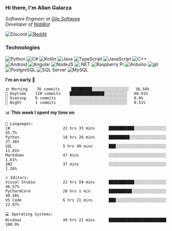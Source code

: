 ### Hi there, I'm Allan Galarza
*Software Engineer at [Gila Software](https://gilasw.com)*  
*Developer of [NabBot](https://nabbot.xyz)*

![Discord](https://img.shields.io/badge/Galarzaa%238515-7289DA?logo=discord&style=flat-square&logoColor=white)
[![Reddit](https://img.shields.io/badge/Galarzaa%238515-FF4500?logo=reddit&style=flat-square&logoColor=white)](https://reddit.com/u/Galarzaa)

### Technologies
![Python](https://img.shields.io/badge/Python-4B8BBE?style=flat-square&logo=python&logoColor=white)
![C#](https://img.shields.io/badge/C%23-690081?style=flat-square&logo=c-sharp&logoColor=white)
![Kotlin](https://img.shields.io/badge/Kotlin-5848F4?logo=kotlin&style=flat-square&logoColor=white)
![Java](https://img.shields.io/badge/Java-ED8B00?style=flat-square&logo=java)
![TypeScript](https://img.shields.io/badge/TypeScript-007ACC?style=flat-square&logo=typescript)
![JavaScript](https://img.shields.io/badge/JavaScript-323330?style=flat-square&logo=javascript&logoColor=white)
![C++](https://img.shields.io/badge/C%2B%2B-0180CD?style=flat-square&logo=c%2B%2B)
![Android](https://img.shields.io/badge/Android-78C257?style=flat-square&logo=android&logoColor=white)
![Angular](https://img.shields.io/badge/Angular-C3002F?style=flat-square&logo=angular)
![NodeJS](https://img.shields.io/badge/NodeJS-3C873A?style=flat-square&logo=node.js&logoColor=white)
![.NET](https://img.shields.io/badge/.NET-690081?style=flat-square&logo=.net)
![Raspberry Pi](https://img.shields.io/badge/RaspberryPi-C41949?style=flat-square&logo=raspberry-pi)
![Arduino](https://img.shields.io/badge/Arduino-00979D?style=flat-square&logo=arduino&logoColor=white)
![git](https://img.shields.io/badge/git-F05133?style=flat-square&logo=git&logoColor=white)
![PostgreSQL](https://img.shields.io/badge/PostgreSQL-0064a5?style=flat-square&logo=postgresql)
![SQL Server](https://img.shields.io/badge/SQL_Server-E02E28?style=flat-square&logo=microsoft-sql-server)
![MySQL](https://img.shields.io/badge/MySQL-00758F?style=flat-square&logo=mysql&logoColor=white)

<!--
**Galarzaa90/Galarzaa90** is a ✨ _special_ ✨ repository because its `README.md` (this file) appears on your GitHub profile.

Here are some ideas to get you started:

- 🔭 I’m currently working on ...
- 🌱 I’m currently learning ...
- 👯 I’m looking to collaborate on ...
- 🤔 I’m looking for help with ...
- 💬 Ask me about ...
- 📫 How to reach me: ...
- 😄 Pronouns: ...
- ⚡ Fun fact: ...
-->

<!--START_SECTION:waka-->
**I'm an early 🐤** 

```text
🌞 Morning    76 commits     █████████░░░░░░░░░░░░░░░░   38.58% 
🌆 Daytime    120 commits    ███████████████░░░░░░░░░░   60.91% 
🌃 Evening    0 commits      ░░░░░░░░░░░░░░░░░░░░░░░░░   0.0% 
🌙 Night      1 commits      ░░░░░░░░░░░░░░░░░░░░░░░░░   0.51%

```


📊 **This week I spent my time on** 

```text
💬 Languages: 
C#                       22 hrs 33 mins      ███████████░░░░░░░░░░░░░░   45.7% 
Python                   18 hrs 26 mins      █████████░░░░░░░░░░░░░░░░   37.36% 
SQL                      5 hrs 49 mins       ███░░░░░░░░░░░░░░░░░░░░░░   11.81% 
Markdown                 47 mins             ░░░░░░░░░░░░░░░░░░░░░░░░░   1.61% 
INI                      37 mins             ░░░░░░░░░░░░░░░░░░░░░░░░░   1.26%

🔥 Editors: 
Visual Studio            22 hrs 59 mins      ███████████░░░░░░░░░░░░░░   46.57% 
PyCharmCore              20 hrs 1 min        ██████████░░░░░░░░░░░░░░░   40.56% 
VS Code                  6 hrs 21 mins       ███░░░░░░░░░░░░░░░░░░░░░░   12.87%

💻 Operating Systems: 
Windows                  49 hrs 22 mins      █████████████████████████   100.0%

```


<!--END_SECTION:waka-->
